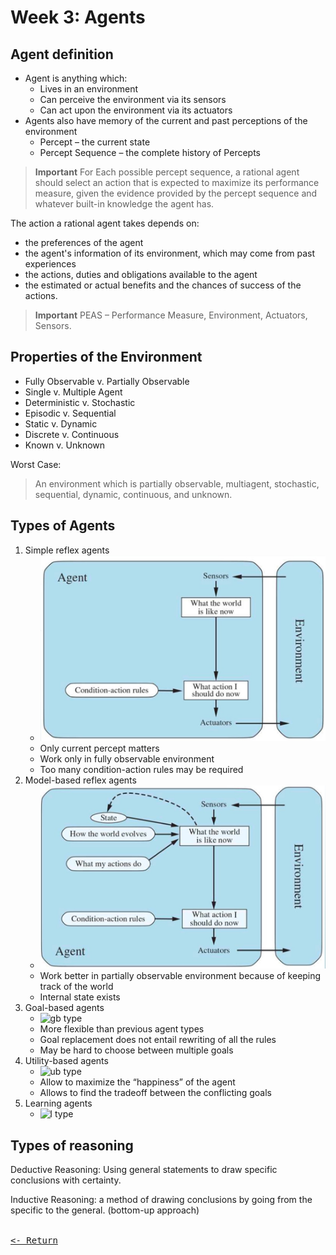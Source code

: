 # Week 3: Agents

## Agent definition

- Agent is anything which:
  - Lives in an environment
  - Can perceive the environment via its sensors
  - Can act upon the environment via its actuators
- Agents also have memory of the current and past perceptions of the environment
  - Percept – the current state
  - Percept Sequence – the complete history of Percepts

> **Important**
> For Each possible percept sequence, a rational agent should select an action that is expected to maximize its performance measure, given the evidence provided by the percept sequence and whatever built-in knowledge the agent has.

The action a rational agent takes depends on:

- the preferences of the agent
- the agent's information of its environment, which may come from past experiences
- the actions, duties and obligations available to the agent
- the estimated or actual benefits and the chances of success of the actions.

> **Important**
> PEAS – Performance Measure, Environment, Actuators, Sensors.

## Properties of the Environment

- Fully Observable v. Partially Observable
- Single v. Multiple Agent
- Deterministic v. Stochastic
- Episodic v. Sequential
- Static v. Dynamic
- Discrete v. Continuous
- Known v. Unknown

Worst Case:
> An environment which is partially observable, multiagent, stochastic, sequential, dynamic, continuous, and unknown.

## Types of Agents

1. Simple reflex agents
    - ![sr type](img/agtype1.jpg)
    - Only current percept matters
    - Work only in fully observable environment
    - Too many condition-action rules may be required
2. Model-based reflex agents
    - ![mr type](img/agtype2.jpg)
    - Work better in partially observable environment because of keeping track of the world
    - Internal state exists
3. Goal-based agents
    - ![gb type](img/agtype3.jpg)
    - More flexible than previous agent types
    - Goal replacement does not entail rewriting of all the rules
    - May be hard to choose between multiple goals
4. Utility-based agents
    - ![ub type](img/agtype4.jpg)
    - Allow to maximize the “happiness” of the agent
    - Allows to find the tradeoff between the conflicting goals
5. Learning agents
    - ![l type](img/agtype5.jpg)

## Types of reasoning

Deductive Reasoning: Using general statements to draw specific conclusions with certainty.

Inductive Reasoning: a method of drawing conclusions by going from the specific to the general. (bottom-up approach)

[<kbd><br><- Return<br></kbd>](../PhilAI.md)
